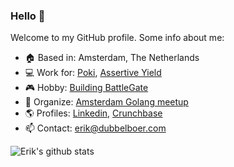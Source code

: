 ### Hello 👋

Welcome to my GitHub profile. Some info about me:

- 🏠 Based in: Amsterdam, The Netherlands
- 💻 Work for: [Poki](https://poki.com), [Assertive Yield](https://www.assertiveyield.com/)
- 🎮 Hobby: [Building BattleGate](https://store.steampowered.com/app/1625090/BattleGate/)
- 🤝 Organize: [Amsterdam Golang meetup](https://www.meetup.com/golang-amsterdam)
- 🌎 Profiles: [Linkedin](https://www.linkedin.com/in/erikdubbelboer/), [Crunchbase](https://www.crunchbase.com/person/erik-dubbelboer)
- 📫 Contact: [erik@dubbelboer.com](mailto:erik@dubbelboer.com)

![Erik's github stats](https://github-readme-stats.vercel.app/api?username=erikdubbelboer&show_icons=true&custom_title=Erik%27s%20GitHub%20Stats:)

